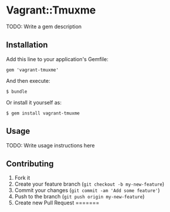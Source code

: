# Vagrant::Tmuxme

TODO: Write a gem description

## Installation

Add this line to your application's Gemfile:

    gem 'vagrant-tmuxme'

And then execute:

    $ bundle

Or install it yourself as:

    $ gem install vagrant-tmuxme

## Usage

TODO: Write usage instructions here

## Contributing

1. Fork it
2. Create your feature branch (`git checkout -b my-new-feature`)
3. Commit your changes (`git commit -am 'Add some feature'`)
4. Push to the branch (`git push origin my-new-feature`)
5. Create new Pull Request
=======
